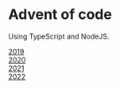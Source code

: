 # Advent of code

Using TypeScript and NodeJS.

[2019](./archive/2019)  
[2020](./2020)  
[2021](./2021)  
[2022](./2022)

